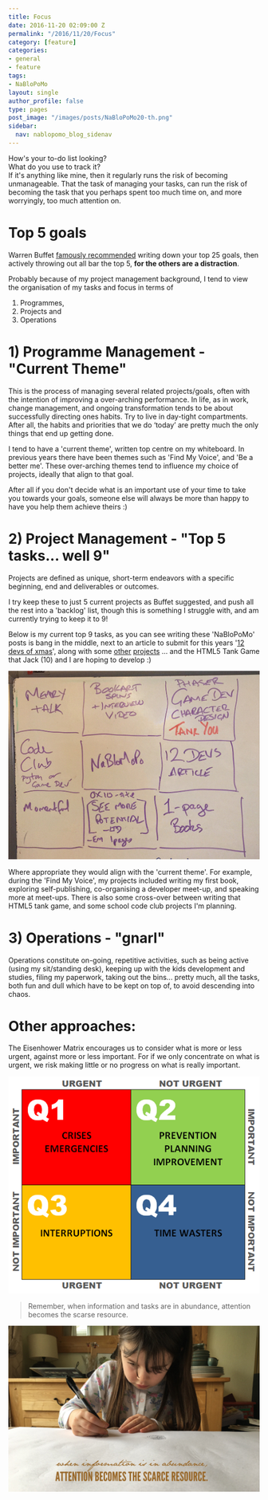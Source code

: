 ```yaml
---
title: Focus
date: 2016-11-20 02:09:00 Z
permalink: "/2016/11/20/Focus"
category: [feature]
categories:
- general
- feature
tags:
- NaBloPoMo
layout: single
author_profile: false
type: pages
post_image: "/images/posts/NaBloPoMo20-th.png"
sidebar:
  nav: nablopomo_blog_sidenav
---
```


How's your to-do list looking?  
What do you use to track it?  
If it's anything like mine, then it regularly runs the risk of becoming unmanageable. That the task of managing your tasks, can run the risk of becoming the task that you perhaps spent too much time on, and more worryingly, too much attention on.

# Top 5 goals
Warren Buffet [famously recommended](http://lifehacker.com/prioritize-your-goals-with-warren-buffetts-two-list-sys-1639146039) writing down your top 25 goals, then actively throwing out all bar the top 5, **for the others are a distraction**.

Probably because of my project management background, I tend to view the organisation of my tasks and focus in terms of
1) Programmes,
2) Projects and
3) Operations

# 1) Programme Management - "Current Theme"
This is the process of managing several related projects/goals, often with the intention of improving a over-arching performance. In life, as in work, change management, and ongoing transformation tends to be about successfully directing ones habits. Try to live in day-tight compartments. After all, the habits and priorities that we do ‘today’ are pretty much the only things that end up getting done.

I tend to have a 'current theme', written top centre on my whiteboard. In previous years there have been themes such as 'Find My Voice', and 'Be a better me'. These over-arching themes tend to influence my choice of projects, ideally that align to that goal.

After all if you don't decide what is an important use of your time to take you towards your goals, someone else will always be more than happy to have you help them achieve theirs :)

# 2) Project Management - "Top 5 tasks... well 9"
Projects are defined as unique, short-term endeavors with a specific beginning, end and deliverables or outcomes.

I try keep these to just 5 current projects as Buffet suggested, and push all the rest into a 'backlog' list, though this is something I struggle with, and am currently trying to keep it to 9!

Below is my current top 9 tasks, as you can see writing these 'NaBloPoMo' posts is bang in the middle, next to an article to submit for this years '[12 devs of xmas](http://12devsofxmas.co.uk/)', along with some [other](http://www.saveyourpast.co.uk/) [projects](https://bookartoriginals.com/) ... and the HTML5 Tank Game that Jack (10) and I are hoping to develop :)

![Whiteboard](/images/posts/NaBloPoMo20-whiteboard.jpg)

Where appropriate they would align with the 'current theme'. For example, during the 'Find My Voice', my projects included writing my first book, exploring self-publishing, co-organising a developer meet-up, and speaking more at meet-ups. There is also some cross-over between writing that HTML5 tank game, and some school code club projects I'm planning.


# 3) Operations - "gnarl"
Operations constitute on-going, repetitive activities, such as being active (using my sit/standing desk), keeping up with the kids development and studies, filing my paperwork, taking out the bins... pretty much, all the tasks, both fun and dull which have to be kept on top of, to avoid descending into chaos.


# Other approaches:

The Eisenhower Matrix encourages us to consider what is more or less urgent, against more or less important. For if we only concentrate on what is urgent, we risk making little or no progress on what is really important.

![Eisenhower Matrix](/images/posts/NaBloPoMo20-matrix.png)


> Remember, when information and tasks are in abundance, attention becomes the scarse resource.

![Attention becomes the scarse resource](/images/posts/NaBloPoMo20-attention.jpg)

